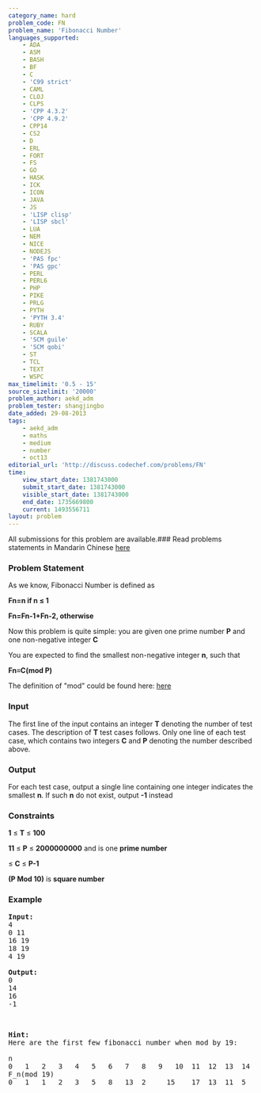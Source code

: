 ```yaml
---
category_name: hard
problem_code: FN
problem_name: 'Fibonacci Number'
languages_supported:
    - ADA
    - ASM
    - BASH
    - BF
    - C
    - 'C99 strict'
    - CAML
    - CLOJ
    - CLPS
    - 'CPP 4.3.2'
    - 'CPP 4.9.2'
    - CPP14
    - CS2
    - D
    - ERL
    - FORT
    - FS
    - GO
    - HASK
    - ICK
    - ICON
    - JAVA
    - JS
    - 'LISP clisp'
    - 'LISP sbcl'
    - LUA
    - NEM
    - NICE
    - NODEJS
    - 'PAS fpc'
    - 'PAS gpc'
    - PERL
    - PERL6
    - PHP
    - PIKE
    - PRLG
    - PYTH
    - 'PYTH 3.4'
    - RUBY
    - SCALA
    - 'SCM guile'
    - 'SCM qobi'
    - ST
    - TCL
    - TEXT
    - WSPC
max_timelimit: '0.5 - 15'
source_sizelimit: '20000'
problem_author: aekd_adm
problem_tester: shangjingbo
date_added: 29-08-2013
tags:
    - aekd_adm
    - maths
    - medium
    - number
    - oct13
editorial_url: 'http://discuss.codechef.com/problems/FN'
time:
    view_start_date: 1381743000
    submit_start_date: 1381743000
    visible_start_date: 1381743000
    end_date: 1735669800
    current: 1493556711
layout: problem
---
```

All submissions for this problem are available.###  Read problems statements in Mandarin Chinese [here](http://www.codechef.com/download/translated/OCT13/mandarin/FN.pdf)

### Problem Statement

As we know, Fibonacci Number is defined as

**Fn=n if n ≤ 1**

 **Fn=Fn-1+Fn-2, otherwise**

Now this problem is quite simple: you are given one prime number **P** and one non-negative integer **C**

You are expected to find the smallest non-negative integer **n**, such that

**Fn≡C(mod P)**

The definition of "mod" could be found here:
[here](http://en.wikipedia.org/wiki/Modular_arithmetic)

### Input

The first line of the input contains an integer **T** denoting the number of test cases. The description of **T** test cases follows. Only one line of each test case, which contains two integers **C** and **P** denoting the number described above.


### Output

For each test case, output a single line containing one integer indicates the smallest **n**. If such **n** do not exist, output **-1** instead 
### Constraints

**1** ≤ **T** ≤ **100**

**11** ≤ **P** ≤ **2000000000** and is one **prime number**

 ≤ **C** ≤ **P-1**

**(P Mod 10)** is **square number**

### Example

<pre><b>Input:</b>
4
0 11
16 19
18 19
4 19

<b>Output:</b>
0
14
16
-1

<p>
<b>Hint:</b>
Here are the first few fibonacci number when mod by 19:

n	
0	1	2	3	4	5	6	7	8	9	10	11	12	13	14	15	16	17	18	19
F_n(mod 19)	
0	1	1	2	3	5	8	13	2     15	17	13	11	5	16	2	18	1	0	1
</p>


</pre>